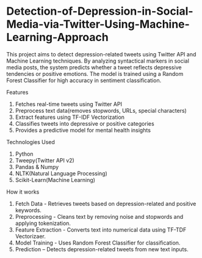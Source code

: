 # Detection-of-Depression-in-Social-Media-via-Twitter-Using-Machine-Learning-Approach
This project aims to detect depression-related tweets using Twitter API and Machine Learning techniques. By analyzing syntactical markers in social media posts, the system predicts whether a tweet reflects depressive tendencies or positive emotions. The model is trained using a Random Forest Classifier for high accuracy in sentiment classification.

Features
1. Fetches real-time tweets using Twitter API
2. Preprocess text data(removes stopwords, URLs, special characters)
3. Extract features using TF-IDF Vectorization
4. Classifies tweets into depressive or positive categories
5. Provides a predictive model for mental health insights

Technologies Used
1. Python
2. Tweepy(Twitter API v2)
3. Pandas & Numpy
4. NLTK(Natural Language Processing)
5. Scikit-Learn(Machine Learning)

How it works
1. Fetch Data - Retrieves tweets based on depression-related and positive keywords.
2. Preprocessing - Cleans text by removing noise and stopwords and applying tokenization.
3. Feature Extraction - Converts text into numerical data using TF-TDF Vectorizaer.
4. Model Training - Uses Random Forest Classifier for classification.
5. Prediction – Detects depression-related tweets from new text inputs.
